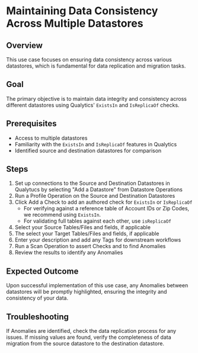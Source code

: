 # Maintaining Data Consistency Across Multiple Datastores

## Overview

This use case focuses on ensuring data consistency across various datastores, which is fundamental for data replication and migration tasks.

## Goal

The primary objective is to maintain data integrity and consistency across different datastores using Qualytics' `ExistsIn` and `IsReplicaOf` checks.

## Prerequisites

- Access to multiple datastores
- Familiarity with the `ExistsIn` and `IsReplicaOf` features in Qualytics
- Identified source and destination datastores for comparison

## Steps

1. Set up connections to the Source and Destination Datastores in Qualytucs by selecting "Add a Datastore" from Datastore Operations
2. Run a Profile Operation on the Source and Destination Datastores
3. Click Add a Check to add an authored check for `ExistsIn` or `IsReplicaOf`
    - For verifying against a reference table of Account IDs or Zip Codes, we recommend using `ExistsIn`.
    - For validating full tables against each other, use `isReplicaOf`
4. Select your Source Tables/Files and fields, if applicable
5. The select your Target Tables/Files and fields, if applicable
6. Enter your description and add any Tags for downstream workflows
7. Run a Scan Operation to assert Checks and to find Anomalies
8. Review the results to identify any Anomalies

## Expected Outcome

Upon successful implementation of this use case, any Anomalies between datastores will be promptly highlighted, ensuring the integrity and consistency of your data.

## Troubleshooting

If Anomalies are identified, check the data replication process for any issues. If missing values are found, verify the completeness of data migration from the source datastore to the destination datastore. 
